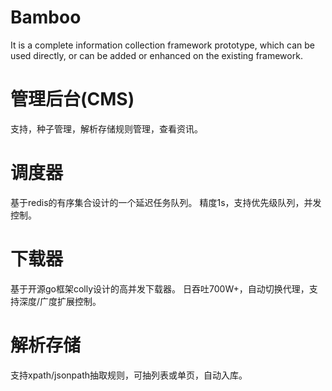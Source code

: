 # Bamboo
It is a complete information collection framework prototype, which can be used directly, or can be added or enhanced on the existing framework.


# 管理后台(CMS)
支持，种子管理，解析存储规则管理，查看资讯。

# 调度器
基于redis的有序集合设计的一个延迟任务队列。
精度1s，支持优先级队列，并发控制。

# 下载器
基于开源go框架colly设计的高并发下载器。
日吞吐700W+，自动切换代理，支持深度/广度扩展控制。


# 解析存储
支持xpath/jsonpath抽取规则，可抽列表或单页，自动入库。
